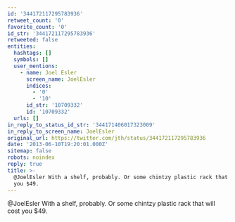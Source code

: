 ```yaml
---
id: '344172117295783936'
retweet_count: '0'
favorite_count: '0'
id_str: '344172117295783936'
retweeted: false
entities:
  hashtags: []
  symbols: []
  user_mentions:
    - name: Joel Esler
      screen_name: JoelEsler
      indices:
        - '0'
        - '10'
      id_str: '10709332'
      id: '10709332'
  urls: []
in_reply_to_status_id_str: '344171406017323009'
in_reply_to_screen_name: JoelEsler
original_url: https://twitter.com/jth/status/344172117295783936
date: '2013-06-10T19:20:01.000Z'
sitemap: false
robots: noindex
reply: true
title: >-
  @JoelEsler With a shelf, probably. Or some chintzy plastic rack that will cost
  you $49.
---
```


@JoelEsler With a shelf, probably. Or some chintzy plastic rack that will cost you $49.